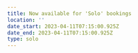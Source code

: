 ```yaml
---
title: Now available for 'Solo' bookings
location: ''
date_start: 2023-04-11T07:15:00.925Z
date_end: 2023-04-11T07:15:00.925Z
type: solo
---
```


